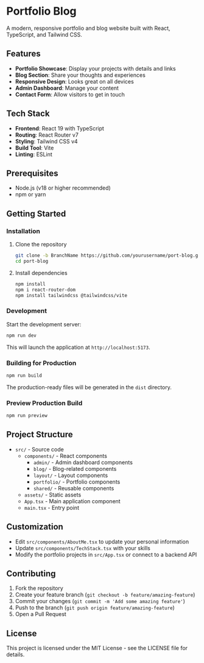 # Portfolio Blog

A modern, responsive portfolio and blog website built with React, TypeScript, and Tailwind CSS.

## Features

- **Portfolio Showcase**: Display your projects with details and links
- **Blog Section**: Share your thoughts and experiences
- **Responsive Design**: Looks great on all devices
- **Admin Dashboard**: Manage your content
- **Contact Form**: Allow visitors to get in touch

## Tech Stack

- **Frontend**: React 19 with TypeScript
- **Routing**: React Router v7
- **Styling**: Tailwind CSS v4
- **Build Tool**: Vite
- **Linting**: ESLint

## Prerequisites

- Node.js (v18 or higher recommended)
- npm or yarn

## Getting Started

### Installation

1. Clone the repository

   ```bash
   git clone -b BranchName https://github.com/yourusername/port-blog.git
   cd port-blog
   ```

2. Install dependencies
   ```bash
   npm install
   npm i react-router-dom
   npm install tailwindcss @tailwindcss/vite
   ```

### Development

Start the development server:

```bash
npm run dev
```

This will launch the application at `http://localhost:5173`.

### Building for Production

```bash
npm run build
```

The production-ready files will be generated in the `dist` directory.

### Preview Production Build

```bash
npm run preview
```

## Project Structure

- `src/` - Source code
  - `components/` - React components
    - `admin/` - Admin dashboard components
    - `blog/` - Blog-related components
    - `layout/` - Layout components
    - `portfolio/` - Portfolio components
    - `shared/` - Reusable components
  - `assets/` - Static assets
  - `App.tsx` - Main application component
  - `main.tsx` - Entry point

## Customization

- Edit `src/components/AboutMe.tsx` to update your personal information
- Update `src/components/TechStack.tsx` with your skills
- Modify the portfolio projects in `src/App.tsx` or connect to a backend API

## Contributing

1. Fork the repository
2. Create your feature branch (`git checkout -b feature/amazing-feature`)
3. Commit your changes (`git commit -m 'Add some amazing feature'`)
4. Push to the branch (`git push origin feature/amazing-feature`)
5. Open a Pull Request

## License

This project is licensed under the MIT License - see the LICENSE file for details.
